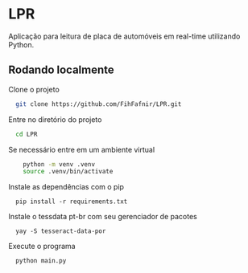# LPR

Aplicação para leitura de placa de automóveis em real-time utilizando Python. 

## Rodando localmente

Clone o projeto

```bash
  git clone https://github.com/FihFafnir/LPR.git
```

Entre no diretório do projeto

```bash
  cd LPR 
```

Se necessário entre em um ambiente virtual

```bash
    python -m venv .venv
    source .venv/bin/activate
```

Instale as dependências com o pip

```
  pip install -r requirements.txt
```

Instale o tessdata pt-br com seu gerenciador de pacotes

```
  yay -S tesseract-data-por
```

Execute o programa

```bash
  python main.py
```
